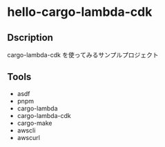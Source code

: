 # hello-cargo-lambda-cdk

## Dscription

cargo-lambda-cdk を使ってみるサンプルプロジェクト

## Tools
- asdf
- pnpm
- cargo-lambda
- cargo-lambda-cdk
- cargo-make
- awscli
- awscurl
